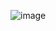 ![image](https://github.com/geelabalakrishna/websiteurl/assets/70707659/c011849c-91e1-4878-be73-fd8a0f1e7883)

